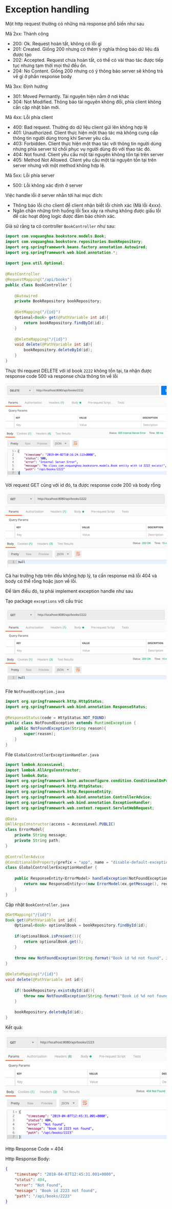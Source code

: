 # Exception handling

Một http request thường có những mã response phổ biến như sau

Mã 2xx: Thành công

- 200: Ok. Request hoàn tất, không có lỗi gì
- 201: Created. Giống 200 nhưng có thêm ý nghĩa thông báo dữ liệu đã được tạo
- 202: Accepted. Request chưa hoàn tất, có thể có vài thao tác được tiếp tục nhưng tạm thời mọi thứ đều ổn.
- 204: No Content. Giống 200 nhưng có ý thông báo server sẽ không trả về gì ở phần response body

Mã 3xx: Định hướng
- 301: Moved Permantly. Tài nguyên hiện nằm ở nơi khác
- 304: Not Modified. Thông báo tài nguyên không đổi, phía client không cần cập nhật bản mới. 

Mã 4xx: Lỗi phía client

- 400: Bad request. Thường do dữ liệu client gửi lên không hợp lệ
- 401: Unauthorized. Client thực hiện một thao tác mà không cung cấp thông tin người dùng trong khi Server yêu cầu.
- 403: Forbidden. Client thực hiện một thao tác với thông tin người dùng nhưng phía server từ chối phục vụ người dùng đó với thao tác đó.
- 404: Not found. Client yêu cầu một tài nguyên không tồn tại trên server
- 405: Method Not Allowed. Client yêu cầu một tài nguyên tồn tại trên server nhưng với một method không hợp lệ.

Mã 5xx: Lỗi phía server
- 500: Lỗi không xác định ở server


Việc handle lỗi ở server nhằn tới hai mục đích:

- Thông báo lỗi cho client để client nhận biết lỗi chính xác (Mã lỗi 4xxx).
- Ngăn chặn những tình huống lỗi 5xx xảy ra nhưng không được giấu lỗi để các hoạt động logic được đảm bảo chính xác.

Giả sử rằng ta có controller `BookController` như sau:

```java
import com.voquanghoa.bookstore.models.Book;
import com.voquanghoa.bookstore.repositories.BookRepository;
import org.springframework.beans.factory.annotation.Autowired;
import org.springframework.web.bind.annotation.*;

import java.util.Optional;

@RestController
@RequestMapping("/api/books")
public class BookController {

    @Autowired
    private BookRepository bookRepository;

    @GetMapping("/{id}")
    Optional<Book> get(@PathVariable int id){
        return bookRepository.findById(id);
    }

    @DeleteMapping("/{id}")
    void delete(@PathVariable int id){
        bookRepository.deleteById(id);
    }
}
```

Thực thi request DELETE với id book `2222` không tồn tại, ta nhận được response code 500 và response chứa thông tin về lỗi

![Error handling](Images/sql-20.png)

Với request GET cũng với id đó, ta được response code 200 và body rỗng

![Error handling](Images/sql-21.png)

Cả hai trường hợp trên đều không hợp lý, ta cần response mã lỗi 404 và body có thể rỗng hoặc json về lỗi.

Để làm điều đó, ta phải implement exception handle như sau

Tạo package `exceptions` với cấu trúc

![Exceptions](Images/sql-21.png)


File `NotFoundException.java`

```java
import org.springframework.http.HttpStatus;
import org.springframework.web.bind.annotation.ResponseStatus;

@ResponseStatus(code = HttpStatus.NOT_FOUND)
public class NotFoundException extends RuntimeException {
    public NotFoundException(String reason){
        super(reason);
    }
}
```

File `GlobalControllerExceptionHandler.java` 
```java
import lombok.AccessLevel;
import lombok.AllArgsConstructor;
import lombok.Data;
import org.springframework.boot.autoconfigure.condition.ConditionalOnProperty;
import org.springframework.http.HttpStatus;
import org.springframework.http.ResponseEntity;
import org.springframework.web.bind.annotation.ControllerAdvice;
import org.springframework.web.bind.annotation.ExceptionHandler;
import org.springframework.web.context.request.ServletWebRequest;

@Data
@AllArgsConstructor(access = AccessLevel.PUBLIC)
class ErrorModel{
    private String message;
    private String path;
}

@ControllerAdvice
@ConditionalOnProperty(prefix = "app", name = "disable-default-exception-handling")
class GlobalControllerExceptionHandler {

    public ResponseEntity<ErrorModel> handleException(NotFoundException ex, ServletWebRequest request) {
        return new ResponseEntity<>(new ErrorModel(ex.getMessage(), request.getRequest().getRequestURI()), HttpStatus.NOT_FOUND);
    }
}
```
Cập nhật `BookController.java`

```java
@GetMapping("/{id}")
Book get(@PathVariable int id){
    Optional<Book> optionalBook = bookRepository.findById(id);

    if(optionalBook.isPresent()){
        return optionalBook.get();
    }

    throw new NotFoundException(String.format("Book id %d not found", id));
}

@DeleteMapping("/{id}")
void delete(@PathVariable int id){

    if(!bookRepository.existsById(id)){
        throw new NotFoundException(String.format("Book id %d not found", id));
    }

    bookRepository.deleteById(id);
}
```

Kết quả:

![Error handling](Images/sql-24.png)

Http Response Code = 404

Http Response Body:
```json
{
    "timestamp": "2019-04-07T12:45:31.001+0000",
    "status": 404,
    "error": "Not Found",
    "message": "Book id 2223 not found",
    "path": "/api/books/2223"
}
```
